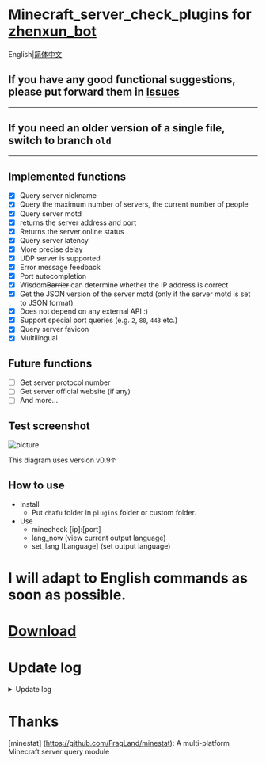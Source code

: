 # Minecraft_server_check_plugins for [zhenxun_bot](https://github.com/hibikier/zhenxun_bot)

English|[简体中文](https://github.com/molanp/zhenxun_chafu_Minecraft/blob/main/README.md)

## If you have any good functional suggestions, please put forward them in [Issues](https://github.com/molanp/zhenxun_chafu_Minecraft/issues)
***
## If you need an older version of a single file, switch to branch `old`
***
## Implemented functions

- [x] Query server nickname
- [x] Query the maximum number of servers, the current number of people
- [x] Query server motd
- [x] returns the server address and port
- [x] Returns the server online status
- [x] Query server latency
- [x] More precise delay
- [x] UDP server is supported
- [x] Error message feedback
- [x] Port autocompletion
- [x] Wisdom~~Barrier~~ can determine whether the IP address is correct
- [x] Get the JSON version of the server motd (only if the server motd is set to JSON format)
- [x] Does not depend on any external API :)
- [x] Support special port queries (e.g. `2`, `80`, `443` etc.)
- [x] Query server favicon
- [x] Multilingual

## Future functions

- [ ] Get server protocol number
- [ ] Get server official website (if any)
- [ ] And more...

## Test screenshot

![picture](https://user-images.githubusercontent.com/104612722/210684756-883da1c2-44a5-4119-8c50-647a527aa68f.png)

This diagram uses version v0.9↑
<!--address：https://user-images.githubusercontent.com/104612722/210684756-883da1c2-44a5-4119-8c50-647a527aa68f.png-->

## How to use
- Install
  - Put `chafu` folder in `plugins` folder or custom folder.
- Use
  - minecheck [ip]:[port]
  - lang_now (view current output language)
  - set_lang [Language] (set output language)

# I will adapt to English commands as soon as possible.

# [Download](https://github.com/molanp/zhenxun_chafu_Minecraft/releases)

# Update log
<details>
<summary>Update log</summary>

## 2023/01/14
### v1.1
The socket return value is fault-tolerant
Multilingual file configuration

## 2023/01/12
Sending favicon is supported.

## 2023/01/08
### v1.0
Remove external dependencies and use local dependencies
No longer rely on external API.

## 2023/01/05
### v0.9
Change the command trigger rule, and prompt for input when there are no parameters.

## 2022/12/26
### v0.8
Change the bedrock version to use the Chinese API source

## 2022/11/14
### v0.7
Unified input format.

Optimize code logic.

Specification variable name.

The api call is restricted.

The timeout judgment is cancelled, but the response time may become longer.

If you frequently report errors, you may encounter network fluctuations (the bedrock version of the api site is unstable).Please try restarting the bot.

If there is no port (and no `:`) after `IP` is entered, the default port [25565/19132] will be used automatically.
## 2022/11/13
### v0.6-plus
README file rewriting.

Sending error messages is supported.

Support query UDP protocol server.
### v0.6[beta]
Query UDP protocol server is supported, but the command conflicts.[Repaired]
## 2022/11/12
### v0.5
README file rewriting.

Sort out the code.

More accurate server latency.
## 2022/11/09
### v0.4-fix[The first version in releases]
Rename file
### v0.4
Fix the error caused when favicon does not exist.
### v0.3
Sending favicon is supported.

More sensitive trigger mode.
## 2022/10/31
### vfix-0.2
Update usage.
## 2022/10/25
### v0.1[tag new,first version]
Support JAVA server query.

Support query server delay.
</details>

# Thanks
[minestat] (https://github.com/FragLand/minestat): A multi-platform Minecraft server query module